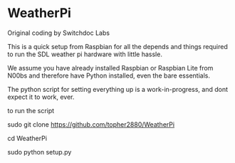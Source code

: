 # WeatherPi

Original coding by Switchdoc Labs

This is a quick setup from Raspbian for all the depends and things required to run the SDL weather pi hardware with little hassle.

We assume you have already installed Raspbian or Raspbian Lite from N00bs and therefore have Python installed, even the bare essentials.

The python script for setting everything up is a work-in-progress, and dont expect it to work, ever.

to run the script

sudo git clone https://github.com/topher2880/WeatherPi

cd WeatherPi

sudo python setup.py



